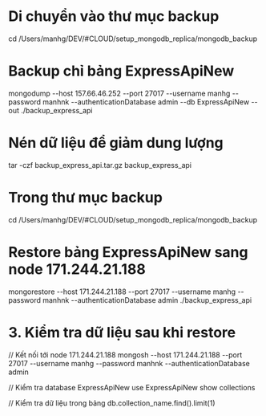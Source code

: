 # Di chuyển vào thư mục backup
cd /Users/manhg/DEV/#CLOUD/setup_mongodb_replica/mongodb_backup

# Backup chỉ bảng ExpressApiNew
mongodump --host 157.66.46.252 --port 27017 --username manhg --password manhnk --authenticationDatabase admin --db ExpressApiNew --out ./backup_express_api

# Nén dữ liệu để giảm dung lượng
tar -czf backup_express_api.tar.gz backup_express_api 

# Trong thư mục backup
cd /Users/manhg/DEV/#CLOUD/setup_mongodb_replica/mongodb_backup

# Restore bảng ExpressApiNew sang node 171.244.21.188
mongorestore --host 171.244.21.188 --port 27017 --username manhg --password manhnk --authenticationDatabase admin ./backup_express_api


# 3. Kiểm tra dữ liệu sau khi restore
// Kết nối tới node 171.244.21.188
mongosh --host 171.244.21.188 --port 27017 --username manhg --password manhnk --authenticationDatabase admin

// Kiểm tra database ExpressApiNew
use ExpressApiNew
show collections

// Kiểm tra dữ liệu trong bảng
db.collection_name.find().limit(1)